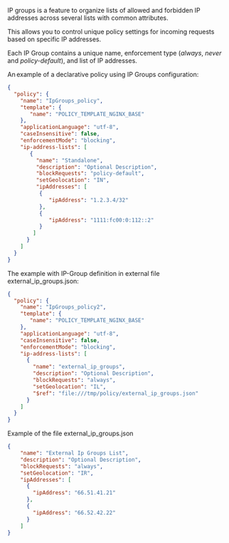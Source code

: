 IP groups is a feature to organize lists of allowed and forbidden IP addresses across several lists with common attributes.

This allows you to control unique policy settings for incoming requests based on specific IP addresses.

Each IP Group contains a unique name, enforcement type (_always_, _never_ and _policy-default_), and list of IP addresses.


An example of a declarative policy using IP Groups configuration: 

```json
{ 
  "policy": { 
    "name": "IpGroups_policy", 
    "template": { 
       "name": "POLICY_TEMPLATE_NGINX_BASE" 
    }, 
    "applicationLanguage": "utf-8", 
    "caseInsensitive": false, 
    "enforcementMode": "blocking", 
    "ip-address-lists": [ 
       { 
         "name": "Standalone",
         "description": "Optional Description",
         "blockRequests": "policy-default",
         "setGeolocation": "IN",
         "ipAddresses": [
          {
             "ipAddress": "1.2.3.4/32"
          },
          {
             "ipAddress": "1111:fc00:0:112::2"
          }
        ]
      }
    ]
  }
}

```
The example with IP-Group definition in external file external_ip_groups.json:

```json
{
  "policy": { 
    "name": "IpGroups_policy2", 
    "template": { 
       "name": "POLICY_TEMPLATE_NGINX_BASE" 
    }, 
    "applicationLanguage": "utf-8", 
    "caseInsensitive": false, 
    "enforcementMode": "blocking", 
    "ip-address-lists": [
      { 
        "name": "external_ip_groups",
        "description": "Optional Description",
        "blockRequests": "always",
        "setGeolocation": "IL",
        "$ref": "file:///tmp/policy/external_ip_groups.json"
      }
    ]
  }
}
```
Example of the file external_ip_groups.json

```json
{ 
    "name": "External Ip Groups List",
    "description": "Optional Description",
    "blockRequests": "always",
    "setGeolocation": "IR",
    "ipAddresses": [
      {
        "ipAddress": "66.51.41.21"
      },
      {
        "ipAddress": "66.52.42.22"
      }
    ]
}
```
